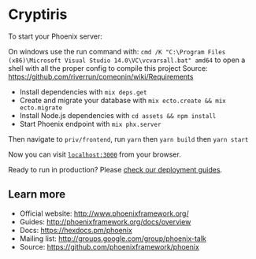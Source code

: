 # Cryptiris

To start your Phoenix server:

On windows use the run command with:
`cmd /K "C:\Program Files (x86)\Microsoft Visual Studio 14.0\VC\vcvarsall.bat" amd64`
to open a shell with all the proper config to compile this project
Source: https://github.com/riverrun/comeonin/wiki/Requirements 


  * Install dependencies with `mix deps.get`
  * Create and migrate your database with `mix ecto.create && mix ecto.migrate`
  * Install Node.js dependencies with `cd assets && npm install`
  * Start Phoenix endpoint with `mix phx.server`

Then navigate to `priv/frontend`, run `yarn` then `yarn build`
then `yarn start`

Now you can visit [`localhost:3000`](http://localhost:3000) from your browser.

Ready to run in production? Please [check our deployment guides](http://www.phoenixframework.org/docs/deployment).

## Learn more

  * Official website: http://www.phoenixframework.org/
  * Guides: http://phoenixframework.org/docs/overview
  * Docs: https://hexdocs.pm/phoenix
  * Mailing list: http://groups.google.com/group/phoenix-talk
  * Source: https://github.com/phoenixframework/phoenix
